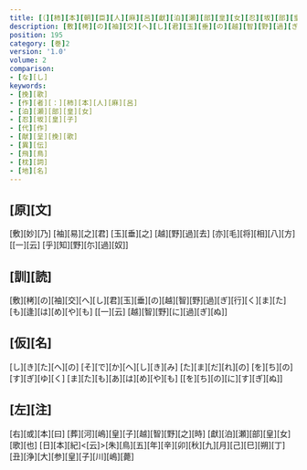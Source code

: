 ```yaml
---
title: [（][柿][本][朝][臣][人][麻][呂][獻][泊][瀬][部][皇][女][忍][坂][部][皇][子][歌][一][首][[并][短][歌]][）][反][歌][一][首]
description: [敷][栲][の][袖][交][へ][し][君][玉][垂][の][越][智][野][過][ぎ][行][く][ま][た][も][逢][は][め][や][も] [[一][云] [越][智][野][に][過][ぎ][ぬ]]
position: 195
category: [巻]2
version: '1.0'
volume: 2
comparison:
- [な][し]
keywords:
- [挽][歌]
- [作][者][：][柿][本][人][麻][呂]
- [泊][瀬][部][皇][女]
- [忍][坂][皇][子]
- [代][作]
- [献][呈][挽][歌]
- [異][伝]
- [飛][鳥]
- [枕][詞]
- [地][名]
---
```


## [原][文]

[敷][妙][乃] [袖][易][之][君] [玉][垂][之] [越][野][過][去] [亦][毛][将][相][八][方] [[一][云] [乎][知][野][尓][過][奴]]

## [訓][読]

[敷][栲][の][袖][交][へ][し][君][玉][垂][の][越][智][野][過][ぎ][行][く][ま][た][も][逢][は][め][や][も] [[一][云] [越][智][野][に][過][ぎ][ぬ]]

## [仮][名]

[し][き][た][へ][の] [そ][で][か][へ][し][き][み] [た][ま][だ][れ][の] [を][ち][の][す][ぎ][ゆ][く] [ま][た][も][あ][は][め][や][も] [[を][ち][の][に][す][ぎ][ぬ]]

## [左][注]

[右][或][本][曰] [葬][河][嶋][皇][子][越][智][野][之][時] [獻][泊][瀬][部][皇][女][歌][也] [日][本][紀]<[云]>[朱][鳥][五][年][辛][卯][秋][九][月][己][巳][朔][丁][丑][浄][大][参][皇][子][川][嶋][薨]
